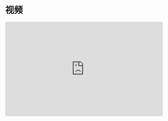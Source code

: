 视频
======
<div style="position: relative; padding: 30% 45%;">
    <iframe style="position: absolute; width: 100%; height: 100%; left: 0; top: 0;" src="https://player.bilibili.com/player.html?aid=351045749&bvid=BV1YR4y1b7Rb&cid=987048512&page=1&high_quality=1&danmaku=0" frameborder="no" scrolling="no"></iframe>
</div><br/>
